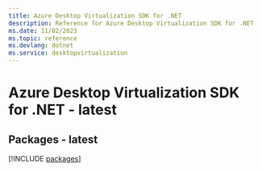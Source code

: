 ```yaml
---
title: Azure Desktop Virtualization SDK for .NET
description: Reference for Azure Desktop Virtualization SDK for .NET
ms.date: 11/02/2023
ms.topic: reference
ms.devlang: dotnet
ms.service: desktopvirtualization
---
```

# Azure Desktop Virtualization SDK for .NET - latest
## Packages - latest
[!INCLUDE [packages](desktop-virtualization-index.md)]